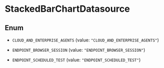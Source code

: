 

# StackedBarChartDatasource

## Enum


* `CLOUD_AND_ENTERPRISE_AGENTS` (value: `"CLOUD_AND_ENTERPRISE_AGENTS"`)

* `ENDPOINT_BROWSER_SESSION` (value: `"ENDPOINT_BROWSER_SESSION"`)

* `ENDPOINT_SCHEDULED_TEST` (value: `"ENDPOINT_SCHEDULED_TEST"`)



